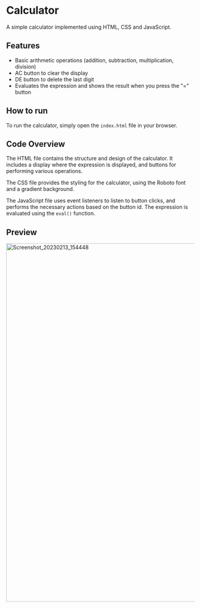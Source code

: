 # Calculator
A simple calculator implemented using HTML, CSS and JavaScript.

## Features
* Basic arithmetic operations (addition, subtraction, multiplication, division)
* AC button to clear the display
* DE button to delete the last digit
* Evaluates the expression and shows the result when you press the "=" button

## How to run
To run the calculator, simply open the `index.html` file in your browser.

## Code Overview
The HTML file contains the structure and design of the calculator. It includes a display where the expression is displayed, and buttons for performing various operations.

The CSS file provides the styling for the calculator, using the Roboto font and a gradient background.

The JavaScript file uses event listeners to listen to button clicks, and performs the necessary actions based on the button id. The expression is evaluated using the `eval()` function.

## Preview
<img width="958" alt="Screenshot_20230213_154448" src="https://user-images.githubusercontent.com/59678435/218432333-f4fc2bc0-4220-4cf2-97f6-d2ed0f19df3a.png">
